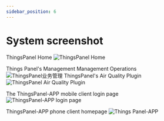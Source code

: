 ```yaml
---
sidebar_position: 6
---
```


# System screenshot
ThingsPanel Home ![ThingsPanel Home](/img/thingspanel-home.png)

Things Panel's Management Management Operations ![ThingsPanel业务管理](/img/thingspanel-application.png) ThingsPanel's Air Quality Plugin ![ThingsPanel Air Quality Plugin](/img/plugin-pm25.png)


The ThingsPanel-APP mobile client login page ![ThingsPanel-APP login page](/img/thingspanel-app-login.webp)


ThingsPanel-APP phone client homepage ![Things Panel-APP](/img/thingspanel-app-home.webp)

